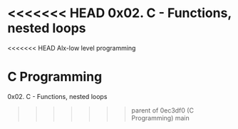 <<<<<<< HEAD
0x02. C - Functions, nested loops
=======
<<<<<<< HEAD
Alx-low level programming

C Programming
=======
0x02. C - Functions, nested loops
>>>>>>> parent of 0ec3df0 (C Programming)
>>>>>>> main
